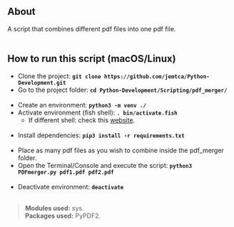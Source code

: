 
## About
A script that combines different pdf files into one pdf file.
\
&nbsp;

## How to run this script (macOS/Linux)
* Clone the project: **`git clone https://github.com/jemtca/Python-Development.git`**
* Go to the project folder: **`cd Python-Development/Scripting/pdf_merger/`**
\
&nbsp;
* Create an environment: **`python3 -m venv ./`**
* Activate environment (fish shell): **`. bin/activate.fish`**
    * If different shell: check this [website](https://docs.python.org/3/library/venv.html).
\
&nbsp;
* Install dependencies: **`pip3 install -r requirements.txt`**
\
&nbsp;
* Place as many pdf files as you wish to combine inside the pdf_merger folder.
* Open the Terminal/Console and execute the script: **`python3 PDFmerger.py pdf1.pdf pdf2.pdf`**
\
&nbsp;
* Deactivate environment: **`deactivate`**
\
&nbsp;

> **Modules used:** sys.
\
> **Packages used:** PyPDF2.
